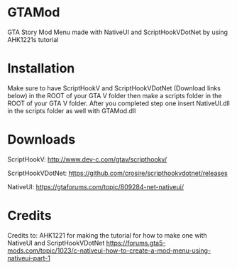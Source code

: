 # GTAMod
GTA Story Mod Menu made with NativeUI and ScriptHookVDotNet by using AHK1221s tutorial


# Installation

Make sure to have ScriptHookV and ScriptHookVDotNet (Download links below) in the ROOT of your GTA V folder then make a scripts folder in the ROOT of your GTA V folder.
After you completed step one insert NativeUI.dll in the scripts folder as well with GTAMod.dll

# Downloads

ScriptHookV:
http://www.dev-c.com/gtav/scripthookv/

ScriptHookVDotNet:
https://github.com/crosire/scripthookvdotnet/releases

NativeUI:
https://gtaforums.com/topic/809284-net-nativeui/

# Credits

Credits to: AHK1221 for making the tutorial for how to make one with NativeUI and ScriptHookVDotNet
https://forums.gta5-mods.com/topic/1023/c-nativeui-how-to-create-a-mod-menu-using-nativeui-part-1
